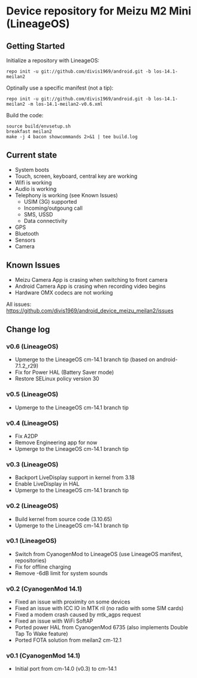 Device repository for Meizu M2 Mini (LineageOS)
===========================

Getting Started
---------------

Initialize a repository with LineageOS:

    repo init -u git://github.com/divis1969/android.git -b los-14.1-meilan2

Optinally use a specific manifest (not a tip):

    repo init -u git://github.com/divis1969/android.git -b los-14.1-meilan2 -m los-14.1-meilan2-v0.6.xml

Build the code:

    source build/envsetup.sh
    breakfast meilan2
    make -j 4 bacon showcommands 2>&1 | tee build.log

Current state
-------------

- System boots
- Touch, screen, keyboard, central key are working
- Wifi is working
- Audio is working
- Telephony is working (see Known Issues)
    - USIM (3G) supported
    - Incoming/outgoung call
    - SMS, USSD
    - Data connectivity
- GPS
- Bluetooth
- Sensors
- Camera

Known Issues
-------------
- Meizu Camera App is crasing when switching to front camera
- Android Camera App is crasing when recording video begins
- Hardware OMX codecs are not working

All issues: https://github.com/divis1969/android_device_meizu_meilan2/issues

Change log
----------

### v0.6 (LineageOS)
- Upmerge to the LineageOS cm-14.1 branch tip (based on android-7.1.2_r29)
- Fix for Power HAL (Battery Saver mode)
- Restore SELinux policy version 30

### v0.5 (LineageOS)
- Upmerge to the LineageOS cm-14.1 branch tip

### v0.4 (LineageOS)
- Fix A2DP
- Remove Engineering app for now
- Upmerge to the LineageOS cm-14.1 branch tip

### v0.3 (LineageOS)
- Backport LiveDisplay support in kernel from 3.18
- Enable LiveDisplay in HAL
- Upmerge to the LineageOS cm-14.1 branch tip

### v0.2 (LineageOS)
- Build kernel from source code (3.10.65)
- Upmerge to the LineageOS cm-14.1 branch tip

### v0.1 (LineageOS)
- Switch from CyanogenMod to LineageOS (use LineageOS manifest, repositories)
- Fix for offline charging
- Remove -6dB limit for system sounds

### v0.2 (CyanogenMod 14.1)
- Fixed an issue with proximity on some devices
- Fixed an issue with ICC IO in MTK ril (no radio with some SIM cards)
- Fixed a modem crash caused by mtk_agps request
- Fixed an issue with WiFi SoftAP
- Ported power HAL from CyanogenMod 6735 (also implements Double Tap To Wake feature)
- Ported FOTA solution from meilan2 cm-12.1

### v0.1 (CyanogenMod 14.1)
- Initial port from cm-14.0 (v0.3) to cm-14.1

